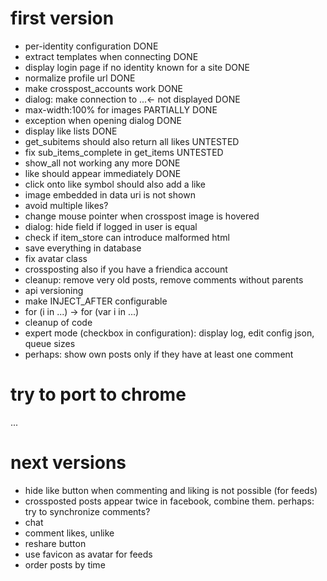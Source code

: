 first version
=============

* per-identity configuration DONE
* extract templates when connecting DONE
* display login page if no identity known for a site DONE
* normalize profile url DONE
* make crosspost_accounts work DONE
* dialog: make connection to ...<- not displayed DONE
* max-width:100% for images PARTIALLY DONE
* exception when opening dialog DONE
* display like lists DONE
* get_subitems should also return all likes UNTESTED
* fix sub_items_complete in get_items UNTESTED
* show_all not working any more DONE
* like should appear immediately DONE
* click onto like symbol should also add a like
* image embedded in data uri is not shown
* avoid multiple likes?
* change mouse pointer when crosspost image is hovered
* dialog: hide field if logged in user is equal
* check if item_store can introduce malformed html
* save everything in database
* fix avatar class
* crossposting also if you have a friendica account
* cleanup: remove very old posts, remove comments without parents
* api versioning
* make INJECT_AFTER configurable
* for (i in ...) -> for (var i in ...)
* cleanup of code
* expert mode (checkbox in configuration): display log, edit config json, queue sizes
* perhaps: show own posts only if they have at least one comment

try to port to chrome
=====================

...

next versions
=============

* hide like button when commenting and liking is not possible (for feeds)
* crossposted posts appear twice in facebook, combine them. perhaps: try to synchronize comments?
* chat
* comment likes, unlike
* reshare button
* use favicon as avatar for feeds
* order posts by time
